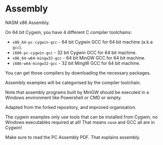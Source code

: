 Assembly
========

NASM x86 Assembly.

On 64 bit Cygwin, you have 4 different C compiler toolchains:

* `x86_64-pc-cygwin-gcc` - 64 bit Cygwin GCC for 64 bit machine (a.k.a `gcc`).
* `i686-pc-cygwin-gcc` - 32 bit Cygwin GCC for 64 bit machine.
* `x86_64-w64-mingw32-gcc` - 64 bit MinGW GCC for 64 bit machine.
* `i686-w64-mingw32-gcc` - 32 bit MingW GCC for 64 bit machine.

You can get those compilers by downloading the necessary packages.

Assembly examples will be categorised by the compiler toolchain.

Note that assembly programs built by MinGW should be executed in a Windows environment like Powershell or CMD or winpty.

Adapted from the forked repository, and improved organisation.

The cygwin examples only use tools that can be installed from Cygwin, no Windows executables required at all! That means `nasm` and GCC all are in Cygwin!

Make sure to read the PC Assembly PDF. That explains assembly.
